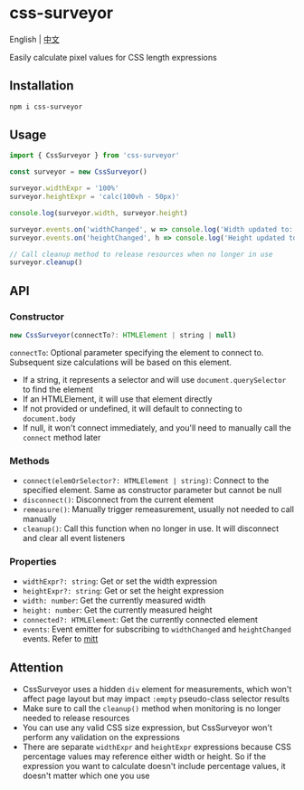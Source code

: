 # css-surveyor

English | [中文](README_CN.md)

Easily calculate pixel values for CSS length expressions

## Installation

```bash
npm i css-surveyor
```

## Usage

```javascript
import { CssSurveyor } from 'css-surveyor'

const surveyor = new CssSurveyor()

surveyor.widthExpr = '100%'
surveyor.heightExpr = 'calc(100vh - 50px)'

console.log(surveyor.width, surveyor.height)

surveyor.events.on('widthChanged', w => console.log('Width updated to:', w))
surveyor.events.on('heightChanged', h => console.log('Height updated to:', h))

// Call cleanup method to release resources when no longer in use
surveyor.cleanup()
```

## API

### Constructor

```javascript
new CssSurveyor(connectTo?: HTMLElement | string | null)
```

`connectTo`: Optional parameter specifying the element to connect to. Subsequent size calculations will be based on this element.

- If a string, it represents a selector and will use `document.querySelector` to find the element
- If an HTMLElement, it will use that element directly
- If not provided or undefined, it will default to connecting to `document.body`
- If null, it won't connect immediately, and you'll need to manually call the `connect` method later

### Methods

- `connect(elemOrSelector?: HTMLElement | string)`: Connect to the specified element. Same as constructor parameter but cannot be null
- `disconnect()`: Disconnect from the current element
- `remeasure()`: Manually trigger remeasurement, usually not needed to call manually
- `cleanup()`: Call this function when no longer in use. It will disconnect and clear all event listeners

### Properties

- `widthExpr?: string`: Get or set the width expression
- `heightExpr?: string`: Get or set the height expression
- `width: number`: Get the currently measured width
- `height: number`: Get the currently measured height
- `connected?: HTMLElement`: Get the currently connected element
- `events`: Event emitter for subscribing to `widthChanged` and `heightChanged` events. Refer to [mitt](https://github.com/developit/mitt)

## Attention

- CssSurveyor uses a hidden `div` element for measurements, which won't affect page layout but may impact `:empty` pseudo-class selector results
- Make sure to call the `cleanup()` method when monitoring is no longer needed to release resources
- You can use any valid CSS size expression, but CssSurveyor won't perform any validation on the expressions
- There are separate `widthExpr` and `heightExpr` expressions because CSS percentage values may reference either width or height. So if the expression you want to calculate doesn't include percentage values, it doesn't matter which one you use
